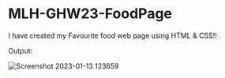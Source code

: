 # MLH-GHW23-FoodPage

I have created my Favourite food web page using HTML & CSS!!

Output:

![Screenshot 2023-01-13 123659](https://user-images.githubusercontent.com/69953716/212258806-85620145-9ce5-4a96-acf5-d5aee5197833.png)
